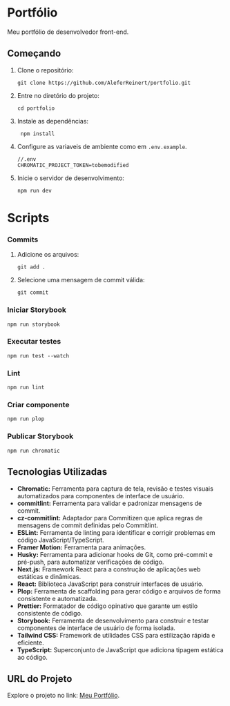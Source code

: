 # Portfólio

Meu portfólio de desenvolvedor front-end.

## Começando

1. Clone o repositório:
   ```
   git clone https://github.com/AleferReinert/portfolio.git
   ```
2. Entre no diretório do projeto:
   ```
   cd portfolio
   ```
3. Instale as dependências:
   ```
    npm install
   ```
4. Configure as variaveis de ambiente como em `.env.example`.

   ```
   //.env
   CHROMATIC_PROJECT_TOKEN=tobemodified
   ```

5. Inicie o servidor de desenvolvimento:

   ```
   npm run dev
   ```

# Scripts

### Commits

1. Adicione os arquivos:

   ```
   git add .
   ```

2. Selecione uma mensagem de commit válida:

   ```
   git commit
   ```

### Iniciar Storybook

```
npm run storybook
```

### Executar testes

```
npm run test --watch
```

### Lint

```
npm run lint
```

### Criar componente

```
npm run plop
```

### Publicar Storybook

```
npm run chromatic
```

## Tecnologias Utilizadas

- **Chromatic:** Ferramenta para captura de tela, revisão e testes visuais automatizados para componentes de interface de usuário.
- **commitlint:** Ferramenta para validar e padronizar mensagens de commit.
- **cz-commitlint:** Adaptador para Commitizen que aplica regras de mensagens de commit definidas pelo Commitlint.
- **ESLint:** Ferramenta de linting para identificar e corrigir problemas em código JavaScript/TypeScript.
- **Framer Motion:** Ferramenta para animações.
- **Husky:** Ferramenta para adicionar hooks de Git, como pré-commit e pré-push, para automatizar verificações de código.
- **Next.js:** Framework React para a construção de aplicações web estáticas e dinâmicas.
- **React:** Biblioteca JavaScript para construir interfaces de usuário.
- **Plop:** Ferramenta de scaffolding para gerar código e arquivos de forma consistente e automatizada.
- **Prettier:** Formatador de código opinativo que garante um estilo consistente de código.
- **Storybook:** Ferramenta de desenvolvimento para construir e testar componentes de interface de usuário de forma isolada.
- **Tailwind CSS:** Framework de utilidades CSS para estilização rápida e eficiente.
- **TypeScript:** Superconjunto de JavaScript que adiciona tipagem estática ao código.

## URL do Projeto

Explore o projeto no link: [Meu Portfólio](https://aleferreinert.vercel.app).

